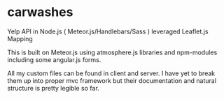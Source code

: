 carwashes
=========

Yelp API in Node.js ( Meteor.js/Handlebars/Sass ) leveraged Leaflet.js Mapping


This is built on Meteor.js using atmosphere.js libraries and npm-modules including some angular.js forms. 

All my custom files can be found in client and server. I have yet to break them up into proper mvc framework 
but their documentation and natural structure is pretty legible so far. 
